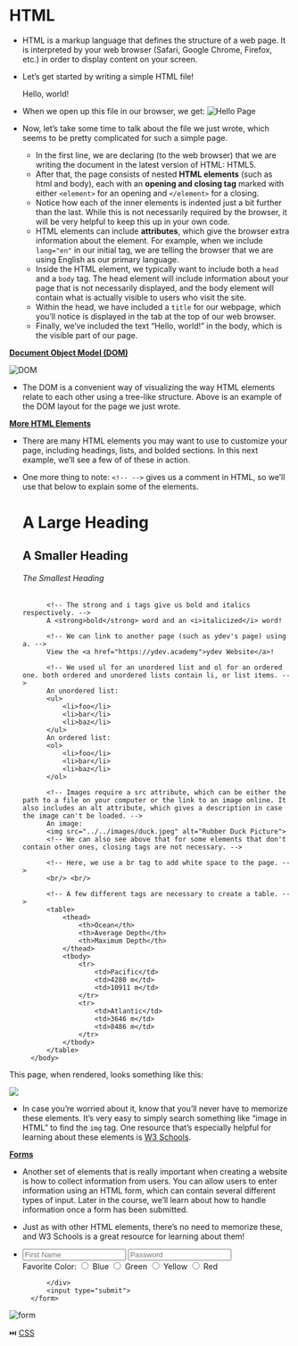 # HTML

- HTML is a markup language that defines the structure of a web page. It is interpreted by your web browser (Safari, Google Chrome, Firefox, etc.) in order to display content on your screen.
- Let’s get started by writing a simple HTML file!
    <!DOCTYPE html>
    <html lang="en">
        <head>
            <title>Hello!</title>
        </head>
        <body>
            Hello, world!
        </body>
    <html>
- When we open up this file in our browser, we get:
![Hello Page](https://cs50.harvard.edu/web/2020/notes/0/images/hello0.png)

- Now, let’s take some time to talk about the file we just wrote, which seems to be pretty complicated for such a simple page.
    - In the first line, we are declaring (to the web browser) that we are writing the document in the latest version of HTML: HTML5.
    - After that, the page consists of nested **HTML elements** (such as html and body), each with an **opening and closing tag** marked with either `<element>` for an opening and `</element>` for a closing.
    - Notice how each of the inner elements is indented just a bit further than the last. While this is not necessarily required by the browser, it will be very helpful to keep this up in your own code.
    - HTML elements can include **attributes**, which give the browser extra information about the element. For example, when we include `lang="en"` in our initial tag, we are telling the browser that we are using English as our primary language.
    - Inside the HTML element, we typically want to include both a `head` and a `body` tag. The head element will include information about your page that is not necessarily displayed, and the body element will contain what is actually visible to users who visit the site.
    - Within the head, we have included a `title` for our webpage, which you’ll notice is displayed in the tab at the top of our web browser.
    - Finally, we’ve included the text “Hello, world!” in the body, which is the visible part of our page.

[**Document Object Model (DOM)**](https://cs50.harvard.edu/web/2020/notes/0/#document-object-model-dom)

![DOM](https://cs50.harvard.edu/web/2020/notes/0/images/dom.png)

- The DOM is a convenient way of visualizing the way HTML elements relate to each other using a tree-like structure. Above is an example of the DOM layout for the page we just wrote.

[**More HTML Elements**](https://cs50.harvard.edu/web/2020/notes/0/#more-html-elements)

- There are many HTML elements you may want to use to customize your page, including headings, lists, and bolded sections. In this next example, we’ll see a few of of these in action.
- One more thing to note: `<!-- -->` gives us a comment in HTML, so we’ll use that below to explain some of the elements.


    <!DOCTYPE html>
    <html lang="en">
        <head>
            <title>HTML Elements</title>
        </head>
        <body>
            <!-- We can create headings using h1 through h6 as tags. -->
            <h1>A Large Heading</h1>
            <h2>A Smaller Heading</h2>
            <h6>The Smallest Heading</h6>
    
            <!-- The strong and i tags give us bold and italics respectively. -->
            A <strong>bold</strong> word and an <i>italicized</i> word!
    
            <!-- We can link to another page (such as ydev's page) using a. -->
            View the <a href="https://ydev.academy">ydev Website</a>!
    
            <!-- We used ul for an unordered list and ol for an ordered one. both ordered and unordered lists contain li, or list items. -->
            An unordered list:
            <ul>
                <li>foo</li>
                <li>bar</li>
                <li>baz</li>
            </ul>
            An ordered list:
            <ol>
                <li>foo</li>
                <li>bar</li>
                <li>baz</li>
            </ol>
    
            <!-- Images require a src attribute, which can be either the path to a file on your computer or the link to an image online. It also includes an alt attribute, which gives a description in case the image can't be loaded. -->
            An image:
            <img src="../../images/duck.jpeg" alt="Rubber Duck Picture">
            <!-- We can also see above that for some elements that don't contain other ones, closing tags are not necessary. -->
    
            <!-- Here, we use a br tag to add white space to the page. -->
            <br/> <br/>
    
            <!-- A few different tags are necessary to create a table. -->
            <table>
                <thead>
                    <th>Ocean</th>
                    <th>Average Depth</th>
                    <th>Maximum Depth</th>
                </thead>
                <tbody>
                    <tr>
                        <td>Pacific</td>
                        <td>4280 m</td>
                        <td>10911 m</td>
                    </tr>
                    <tr>
                        <td>Atlantic</td>
                        <td>3646 m</td>
                        <td>8486 m</td>
                    </tr>
                </tbody>
            </table>
        </body>
    <html>

This page, when rendered, looks something like this:

![](https://paper-attachments.dropbox.com/s_8EE11E0529CFF25BFDAC5DE09745448607A2C10B8CBB73085205F4593973A66D_1599663599697_Screen+Shot+2020-09-09+at+3.59.04+PM.png)

- In case you’re worried about it, know that you’ll never have to memorize these elements. It’s very easy to simply search something like “image in HTML” to find the `img` tag. One resource that’s especially helpful for learning about these elements is [W3 Schools](https://www.w3schools.com/html/html_elements.asp).

[**Forms**](https://cs50.harvard.edu/web/2020/notes/0/#forms)

- Another set of elements that is really important when creating a website is how to collect information from users. You can allow users to enter information using an HTML form, which can contain several different types of input. Later in the course, we’ll learn about how to handle information once a form has been submitted.
- Just as with other HTML elements, there’s no need to memorize these, and W3 Schools is a great resource for learning about them!
- 
    <!DOCTYPE html>
    <html lang="en">
    <head>
        <title>Forms</title>
    </head>
    <body>
        <form>
            <input type="text" placeholder="First Name" name="first">
            <input type="password" placeholder="Password" name="password">
            <div>
                Favorite Color:
                <input name="color" type="radio" value="blue"> Blue
                <input name="color" type="radio" value="green"> Green
                <input name="color" type="radio" value="yellow"> Yellow
                <input name="color" type="radio" value="red"> Red
    
            </div>
            <input type="submit">
        </form>
    </body>
    </html>
![form](https://cs50.harvard.edu/web/2020/notes/0/images/form.png)


⏭️ [CSS](https://www.dropbox.com/scl/fi/heyj468i5we8xm5gjzti0/CSS.paper?dl=0&rlkey=zzpuxwva50iw1t3cibzlgtwdn)

